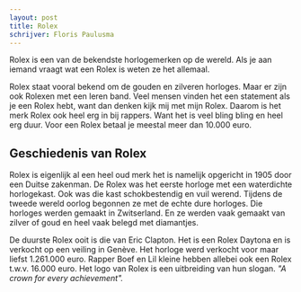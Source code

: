 ```yaml
---
layout: post
title: Rolex
schrijver: Floris Paulusma
---
```

Rolex is een van de bekendste horlogemerken op de wereld. Als je aan iemand vraagt wat een Rolex is weten ze het allemaal.

Rolex staat vooral bekend om de gouden en zilveren horloges. Maar er zijn ook Rolexen met een leren band. Veel mensen vinden het een statement als je een Rolex hebt, want dan denken kijk mij met mijn Rolex. Daarom is het merk Rolex ook heel erg in bij rappers. Want het is veel bling bling en heel erg duur. Voor een Rolex betaal je meestal meer dan 10.000 euro. 
## Geschiedenis van Rolex 
Rolex is eigenlijk al een heel oud merk het is namelijk opgericht in 1905 door een Duitse zakenman. De Rolex was het eerste horloge met een waterdichte horlogekast. Ook was die kast schokbestendig en vuil werend. Tijdens de tweede wereld oorlog begonnen ze met de echte dure horloges. Die horloges werden gemaakt in Zwitserland. En ze werden vaak gemaakt van zilver of goud en heel vaak belegd met diamantjes.

De duurste Rolex ooit is die van Eric Clapton. Het is een Rolex Daytona en is verkocht op een veiling in Genève. Het horloge werd verkocht voor maar liefst 1.261.000 euro. Rapper Boef en Lil kleine hebben allebei ook een Rolex t.w.v. 16.000 euro. Het logo van Rolex is een uitbreiding van hun slogan. _"A crown for every achievement"._ 
